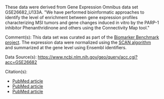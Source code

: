 These data were derived from Gene Expression Omnibus data set GSE26682_U133A. "We have performed bioinformatic approaches to identify the level of enrichment between gene expression profiles characterizing MSI tumors and gene changes induced in vitro by the PARP-1 inhibitor Phenanthridinone and others using the Connectivity Map tool."

Comment(s): This data set was curated as part of the [Biomarker Benchmark project](https://osf.io/ssk3t/). The expression data were normalized using the [SCAN algorithm](https://bioconductor.org/packages/release/bioc/html/SCAN.UPC.html) and summarized at the gene level using Ensembl identifiers.

Data Source(s): https://www.ncbi.nlm.nih.gov/geo/query/acc.cgi?acc=GSE26682

Citation(s): 
* [PubMed article](https://www.ncbi.nlm.nih.gov/pubmed/21300766)
* [PubMed article](https://www.ncbi.nlm.nih.gov/pubmed/21976543) 
* [PubMed article](https://www.ncbi.nlm.nih.gov/pubmed/25342389)
